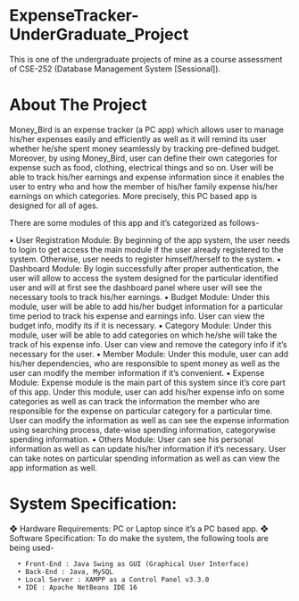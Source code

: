 # ExpenseTracker-UnderGraduate_Project
This is one of the undergraduate projects of mine as a course assessment of CSE-252 (Database Management System [Sessional]).

# About The Project
Money_Bird is an expense tracker (a PC app) which allows user to manage his/her expenses easily and efficiently as well as it will remind its user whether he/she spent money seamlessly by tracking pre-defined budget. Moreover, by using Money_Bird, user can define their own categories for expense such as food, clothing, electrical things and so on. User will be able to track his/her earnings and expense information since it enables the user to entry who and how the member of his/her family expense his/her earnings on which categories. More precisely, this PC based app is designed for all of ages.

There are some modules of this app and it’s categorized as follows-

  ▪ User Registration Module: By beginning of the app system, the user needs to login to get access the main module if the user already registered to the system.
    Otherwise, user needs to register himself/herself to the system.
  ▪ Dashboard Module: By login successfully after proper authentication, the user will allow to access the system designed for the particular identified user and will at     first see the dashboard panel where user will see the necessary tools to track his/her earnings.
  ▪ Budget Module: Under this module, user will be able to add his/her budget information for a particular time period to track his expense and earnings info. User can
    view the budget info, modify its if it is necessary.
  ▪ Category Module: Under this module, user will be able to add categories on which he/she will take the track of his expense info. User can view and remove the
    category info if it’s necessary for the user.
  ▪ Member Module: Under this module, user can add his/her dependencies, who are responsible to spent money as well as the user can modify the member information if it’s
    convenient.
  ▪ Expense Module: Expense module is the main part of this system since it’s core part of this app. Under this module, user can add his/her expense info on some
    categories as well as can track the information the member who are responsible for the expense on particular category for a particular time. User can modify the
    information as well as can see the expense information using searching process, date-wise spending information, categorywise spending information.
  ▪ Others Module: User can see his personal information as well as can update his/her information if it’s necessary. User can take notes on particular spending
    information as well as can view the app information as well.

# System Specification:
  ❖ Hardware Requirements: PC or Laptop since it’s a PC based app.
  ❖ Software Specification: To do make the system, the following tools are being used-
  
      • Front-End : Java Swing as GUI (Graphical User Interface)
      • Back-End : Java, MySQL
      • Local Server : XAMPP as a Control Panel v3.3.0
      • IDE : Apache NetBeans IDE 16

